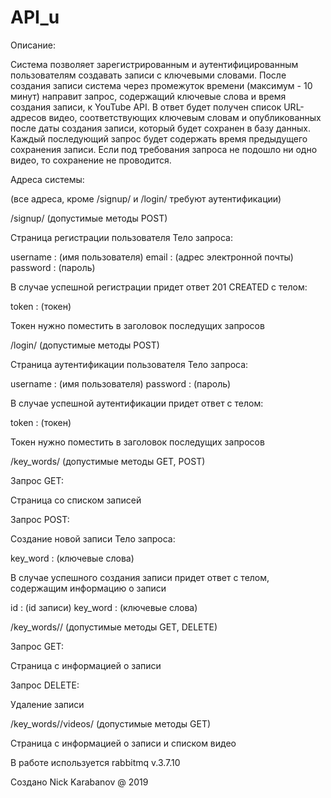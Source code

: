 # API_u

Описание:

Система позволяет зарегистрированным и аутентифицированным пользователям
создавать записи с ключевыми словами. После создания записи система через
промежуток времени (максимум - 10 минут) направит запрос,
содержащий ключевые слова и время создания записи, к YouTube API.
В ответ будет получен список URL-адресов видео, соответствующих
ключевым словам и опубликованных после даты создания записи, который
будет сохранен в базу данных. Каждый последующий запрос будет содержать
время предыдущего сохранения записи. Если
под требования запроса не подошло ни одно видео, то
сохранение не проводится.



Адреса системы:

(все адреса, кроме /signup/ и /login/ требуют аутентификации)

/signup/ (допустимые методы POST)

Страница регистрации пользователя
Тело запроса:

username : (имя пользователя)
email : (адрес электронной почты)
password : (пароль)

В случае успешной регистрации придет ответ 201 CREATED с телом:

token : (токен)

Токен нужно поместить в заголовок последущих запросов

/login/ (допустимые методы POST)

Страница аутентификации пользователя
Тело запроса:

username : (имя пользователя)
password : (пароль)

В случае успешной аутентификации придет ответ с телом:

token : (токен)

Токен нужно поместить в заголовок последущих запросов

/key_words/ (допустимые методы GET, POST)

Запрос GET:

Страница со списком записей

Запрос POST:

Создание новой записи
Тело запроса:

key_word : (ключевые слова)

В случае успешного создания записи придет ответ с телом, содержащим информацию о записи

id : (id записи)
key_word : (ключевые слова)

/key_words/<id>/ (допустимые методы GET, DELETE)

Запрос GET:

Страница с информацией о записи

Запрос DELETE:

Удаление записи

/key_words/<id>/videos/ (допустимые методы GET)

Страница с информацией о записи и списком видео

В работе используется rabbitmq v.3.7.10

Создано Nick Karabanov @ 2019
